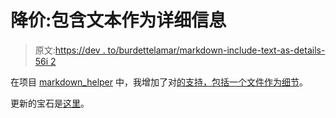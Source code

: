 # 降价:包含文本作为详细信息

> 原文:[https://dev . to/burdettelamar/markdown-include-text-as-details-56i 2](https://dev.to/burdettelamar/markdown-include-text-as-details-56i2)

在项目 [markdown_helper](https://github.com/BurdetteLamar/markdown_helper#markdown-helper) 中，我增加了对[的支持，包括一个文件作为细节](https://github.com/BurdetteLamar/markdown_helper/blob/master/markdown/use_cases/include_files/include_text_as_details/use_case.md#include-text-as-details)。

更新的宝石是[这里](https://rubygems.org/gems/markdown_helper)。